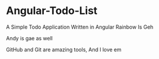 # Angular-Todo-List
A Simple Todo Application Written in Angular
Rainbow Is Geh

Andy is gae as well


GitHub and Git are amazing tools, And I love em